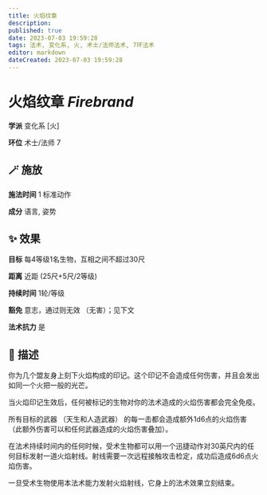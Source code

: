```yaml
---
title: 火焰纹章
description: 
published: true
date: 2023-07-03 19:59:28
tags: 法术, 变化系, 火, 术士/法师法术, 7环法术
editor: markdown
dateCreated: 2023-07-03 19:59:28
---
```


# **火焰纹章** *Firebrand*

**学派** 变化系 \[火\] 

**环位** 术士/法师 7

## 🪄 施放

**施法时间** 1 标准动作

**成分** 语言, 姿势

## ✨ 效果 

**目标** 每4等级1名生物，互相之间不超过30尺 

**距离** 近距 (25尺+5尺/2等级)  

**持续时间** 1轮/等级 

**豁免** 意志，通过则无效 （无害）；见下文

**法术抗力** 是

## 📖 描述

你为几个盟友身上刻下火焰构成的印记。这个印记不会造成任何伤害，并且会发出如同一个火把一般的光芒。

当火焰印记生效后，任何被标记的生物对你的法术造成的火焰伤害都会完全免疫。

所有目标的武器 （天生和人造武器） 的每一击都会造成额外1d6点的火焰伤害 （此额外伤害可以和任何武器造成的火焰伤害叠加）。

在法术持续时间内的任何时候，受术生物都可以用一个迅捷动作对30英尺内的任何目标发射一道火焰射线。射线需要一次远程接触攻击检定，成功后造成6d6点火焰伤害。

一旦受术生物使用本法术能力发射火焰射线，它身上的法术效果立刻结束。
    
